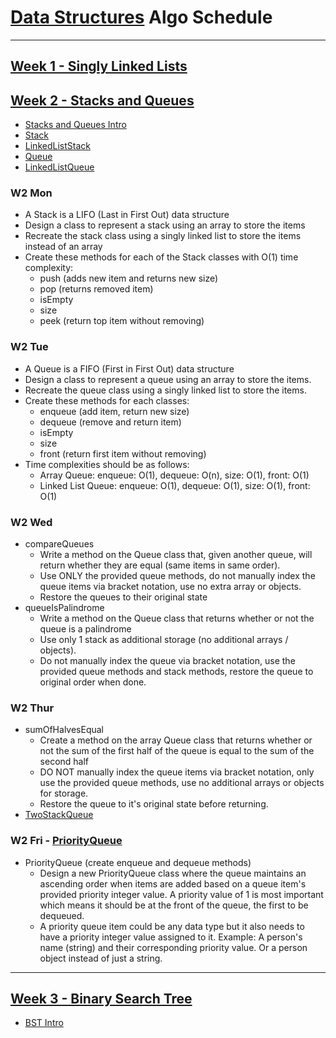 # [Data Structures](../data_structures) Algo Schedule

---

## [Week 1 - Singly Linked Lists](../data_structures/SinglyLinkedList.js)

## [Week 2 - Stacks and Queues](../data_structures)

- [Stacks and Queues Intro](../data_structures/StacksAndQueues.md)
- [Stack](../data_structures/Stack.js)
- [LinkedListStack](../data_structures/LinkedListStack.js)
- [Queue](../data_structures/Queue.js)
- [LinkedListQueue](../data_structures/LinkedListQueue.js)

### W2 Mon

- A Stack is a LIFO (Last in First Out) data structure
- Design a class to represent a stack using an array to store the items
- Recreate the stack class using a singly linked list to store the items instead of an array
- Create these methods for each of the Stack classes with O(1) time complexity:
  - push (adds new item and returns new size)
  - pop (returns removed item)
  - isEmpty
  - size
  - peek (return top item without removing)

### W2 Tue

- A Queue is a FIFO (First in First Out) data structure
- Design a class to represent a queue using an array to store the items.
- Recreate the queue class using a singly linked list to store the items.
- Create these methods for each classes:
  - enqueue (add item, return new size)
  - dequeue (remove and return item)
  - isEmpty
  - size
  - front (return first item without removing)
- Time complexities should be as follows:
  - Array Queue: enqueue: O(1), dequeue: O(n), size: O(1), front: O(1)
  - Linked List Queue: enqueue: O(1), dequeue: O(1), size: O(1), front: O(1)

### W2 Wed

- compareQueues
  - Write a method on the Queue class that, given another queue, will return whether they are equal (same items in same order).
  - Use ONLY the provided queue methods, do not manually index the queue items via bracket notation, use no extra array or objects.
  - Restore the queues to their original state
- queueIsPalindrome
  - Write a method on the Queue class that returns whether or not the queue is a palindrome
  - Use only 1 stack as additional storage (no additional arrays / objects).
  - Do not manually index the queue via bracket notation, use the provided queue methods and stack methods, restore the queue to original order when done.

### W2 Thur

- sumOfHalvesEqual
  - Create a method on the array Queue class that returns whether or not the sum of the first half of the queue is equal to the sum of the second half
  - DO NOT manually index the queue items via bracket notation, only use the provided queue methods, use no additional arrays or objects for storage.
  - Restore the queue to it's original state before returning.
- [TwoStackQueue](../data_structures/TwoStackQueue.js)

### W2 Fri - [PriorityQueue](../data_structures/PriorityQueue.js)

- PriorityQueue (create enqueue and dequeue methods)
  - Design a new PriorityQueue class where the queue maintains an ascending order when items are added based on a queue item's provided priority integer value. A priority value of 1 is most important which means it should be at the front of the queue, the first to be dequeued.
  - A priority queue item could be any data type but it also needs to have a priority integer value assigned to it. Example: A person's name (string) and their corresponding priority value. Or a person object instead of just a string.

---

## [Week 3 - Binary Search Tree](../data_structures/BinarySearchTree.js)

- [BST Intro](../data_structures/BinarySearchTree.md)

